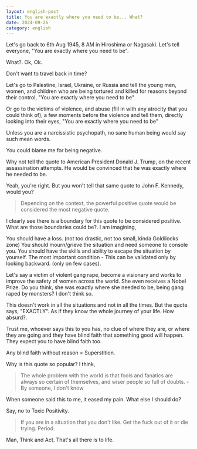```yaml
---
layout: english-post
title: You are exactly where you need to be... What?
date: 2024-09-26
category: english
---
```


Let's go back to 6th Aug 1945, 8 AM in Hiroshima or Nagasaki. Let's tell everyone, "You are exactly where you need to be".

What?. Ok, Ok. 

Don't want to travel back in time?

Let's go to Palestine, Israel, Ukraine, or Russia and tell the young men, women, and children who are being tortured and killed for reasons beyond their control, "You are exactly where you need to be"

Or go to the victims of violence, and abuse (fill in with any atrocity that you could think of), a few moments before the violence and tell them, directly looking into their eyes, "You are exactly where you need to be"

Unless you are a narcissistic psychopath, no sane human being would say such mean words.

You could blame me for being negative. 

Why not tell the quote to American President Donald J. Trump, on the recent assassination attempts. He would be convinced that he was exactly where he needed to be.

Yeah, you're right. But you won't tell that same quote to John F. Kennedy, would you?

> Depending on the context, the powerful positive quote would be considered the most negative quote.

I clearly see there is a boundary for this quote to be considered positive. What are those boundaries could be?. I am imagining,

You should have a loss. (not too drastic, not too small, kinda Goldilocks zone)
You should mourn/grieve the situation and need someone to console you.
You should have the skills and ability to escape the situation by yourself.
The most important condition - This can be validated only by looking backward. (only on few cases).

Let's say a victim of violent gang rape, become a visionary and works to improve the safety of women across the world. She even receives a Nobel Prize. Do you think, she was exactly where she needed to be, being gang raped by monsters? I don't think so.

This doesn't work in all the situations and not in all the times. But the quote says, "EXACTLY". As if they know the whole journey of your life. How absurd?.

Trust me, whoever says this to you has, no clue of where they are, or where they are going and they have blind faith that something good will happen. They expect you to have blind faith too. 

Any blind faith without reason = Superstition.

Why is this quote so popular? I think,

> The whole problem with the world is that fools and fanatics are always so certain of themselves, and wiser people so full of doubts. - By someone, I don't know

When someone said this to me, it eased my pain. What else I should do? 

Say, no to Toxic Positivity.

> If you are in a situation that you don't like. Get the fuck out of it or die trying. Period.

Man, Think and Act. That's all there is to life.

